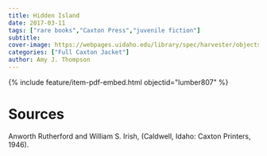 ```yaml
---
title: Hidden Island
date: 2017-03-11
tags: ["rare books","Caxton Press","juvenile fiction"]
subtitle: 
cover-image: https://webpages.uidaho.edu/library/spec/harvester/objects/hiddenisland.jpg
categories: ["Full Caxton Jacket"]
author: Amy J. Thompson
---
```


{% include feature/item-pdf-embed.html objectid="lumber807" %}

# Sources

Anworth Rutherford and William S. Irish, (Caldwell, Idaho: Caxton Printers, 1946).